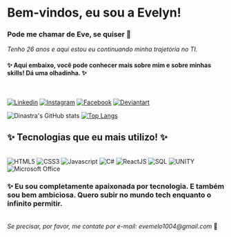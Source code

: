 

# Bem-vindos, eu sou a  Evelyn!
### Pode me chamar de Eve, se quiser 🖤
<i>Tenho 26 anos e aqui estou eu continuando minha trajetória no TI.</i>
<br>

#### ✨ Aqui embaixo, você pode conhecer mais sobre mim e sobre minhas skills! Dá uma olhadinha. ✨

<br>

[![Linkedin](https://img.shields.io/badge/LinkedIn-0077B5?style=for-the-badge&logo=linkedin&logoColor=white)](https://www.linkedin.com/in/evelyndemelo/) [![Instagram](https://img.shields.io/badge/Instagram-E4405F?style=for-the-badge&logo=instagram&logoColor=white)](https://www.instagram.com/evelynfreur/) [![Facebook](https://img.shields.io/badge/Facebook-1877F2?style=for-the-badge&logo=facebook&logoColor=white)](https://www.facebook.com/evelynfreur) [![Deviantart](https://img.shields.io/badge/DeviantArt-05CC47?style=for-the-badge&logo=deviantart&logoColor=white)](https://www.deviantart.com/dinastra)

![Dinastra's GitHub stats](https://github-readme-stats.vercel.app/api?username=dinastra&show_icons=true&theme=panda) [![Top Langs](https://github-readme-stats.vercel.app/api/top-langs/?username=dinastra&layout=compact)](https://github.com/dinastra)


## ✨ Tecnologias que eu mais utilizo! ✨

<div style="display: inline-block">
<br>
<img aling="center" alt="HTML5" src="https://img.shields.io/badge/HTML5-E34F26?style=for-the-badge&logo=html5&logoColor=white"/> <img aling="center" alt="CSS3" src="https://img.shields.io/badge/CSS3-1572B6?style=for-the-badge&logo=css3&logoColor=white"/> <img aling="center" alt="Javascript" src="https://img.shields.io/badge/JavaScript-323330?style=for-the-badge&logo=javascript&logoColor=F7DF1E"/> <img aling="center" alt="C#" src="https://img.shields.io/badge/C%23-239120?style=for-the-badge&logo=c-sharp&logoColor=white"/> <img aling="center" alt="ReactJS" src="https://img.shields.io/badge/React-20232A?style=for-the-badge&logo=react&logoColor=61DAFB"/> <img aling="center" alt="SQL" src="https://img.shields.io/badge/MySQL-00000F?style=for-the-badge&logo=mysql&logoColor=white"/> <img aling="center" alt="UNITY" src="https://img.shields.io/badge/Unity-100000?style=for-the-badge&logo=unity&logoColor=white"/> <img aling="center" alt="Microsoft Office" src="https://img.shields.io/badge/Microsoft_Office-D83B01?style=for-the-badge&logo=microsoft-office&logoColor=white"/>
</div>

### ✨ Eu sou completamente apaixonada por tecnologia. E também sou bem ambiciosa. Quero subir no mundo tech enquanto o infinito permitir.
<br>
 <i> Se precisar, por favor, me contate por e-mail: evemelo1004@gmail.com </i> 💚
